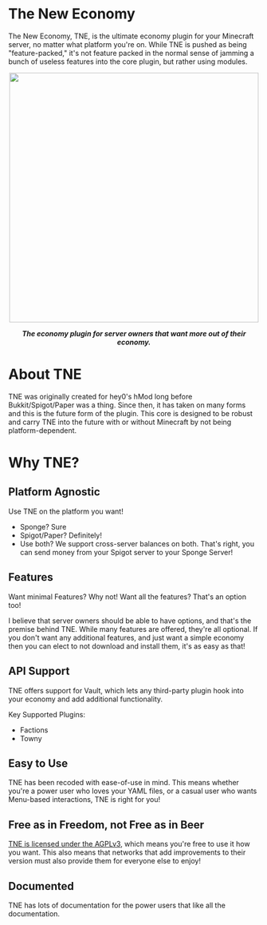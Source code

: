 # The New Economy
The New Economy, TNE, is the ultimate economy plugin for your Minecraft server, no matter what platform you're on. While
TNE is pushed as being "feature-packed," it's not feature packed in the normal sense of jamming a bunch of useless features
into the core plugin, but rather using modules.

<p align="center">
    <img src="https://i.imgur.com/eDlmaed.png" width="500" />
</p>    
<p align="center">    
<i><b>The economy plugin for server owners that want more out of their economy.</b></i>
</p>

# About TNE
TNE was originally created for hey0's hMod long before Bukkit/Spigot/Paper was a thing. Since then, it has taken on many
forms and this is the future form of the plugin. This core is designed to be robust and carry TNE into the future with or
without Minecraft by not being platform-dependent.

# Why TNE?

## Platform Agnostic
Use TNE on the platform you want!
- Sponge? Sure
- Spigot/Paper? Definitely!
- Use both? We support cross-server balances on both. That's right, you can send money from your Spigot server to your
Sponge Server!

## Features
Want minimal Features? Why not! Want all the features? That's an option too!

I believe that server owners should be able to have options, and that's the premise behind TNE. While many features are
offered, they're all optional. If you don't want any additional features, and just want a simple economy then you can elect
to not download and install them, it's as easy as that!

## API Support
TNE offers support for Vault, which lets any third-party plugin hook into your economy and add additional functionality.

Key Supported Plugins:
- Factions
- Towny

## Easy to Use
TNE has been recoded with ease-of-use in mind. This means whether you're a power user who loves your YAML files, or a
casual user who wants Menu-based interactions, TNE is right for you!

## Free as in Freedom, not Free as in Beer
[TNE is licensed under the AGPLv3](license.md), which means you're free to use it how you want. This also means that
networks that add improvements to their version must also provide them for everyone else to enjoy!

## Documented
TNE has lots of documentation for the power users that like all the documentation.
